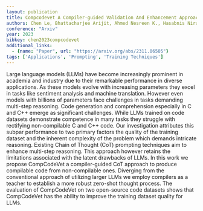 ```yaml
---
layout: publication
title: Compcodevet A Compiler-guided Validation And Enhancement Approach For Code Dataset
authors: Chen Le, Bhattacharjee Arijit, Ahmed Nesreen K., Hasabnis Niranjan, Oren Gal, Lei Bin, Jannesari Ali
conference: "Arxiv"
year: 2023
bibkey: chen2023compcodevet
additional_links:
  - {name: "Paper", url: "https://arxiv.org/abs/2311.06505"}
tags: ['Applications', 'Prompting', 'Training Techniques']
---
```

Large language models (LLMs) have become increasingly prominent in academia and industry due to their remarkable performance in diverse applications. As these models evolve with increasing parameters they excel in tasks like sentiment analysis and machine translation. However even models with billions of parameters face challenges in tasks demanding multi-step reasoning. Code generation and comprehension especially in C and C++ emerge as significant challenges. While LLMs trained on code datasets demonstrate competence in many tasks they struggle with rectifying non-compilable C and C++ code. Our investigation attributes this subpar performance to two primary factors the quality of the training dataset and the inherent complexity of the problem which demands intricate reasoning. Existing Chain of Thought (CoT) prompting techniques aim to enhance multi-step reasoning. This approach however retains the limitations associated with the latent drawbacks of LLMs. In this work we propose CompCodeVet a compiler-guided CoT approach to produce compilable code from non-compilable ones. Diverging from the conventional approach of utilizing larger LLMs we employ compilers as a teacher to establish a more robust zero-shot thought process. The evaluation of CompCodeVet on two open-source code datasets shows that CompCodeVet has the ability to improve the training dataset quality for LLMs.
